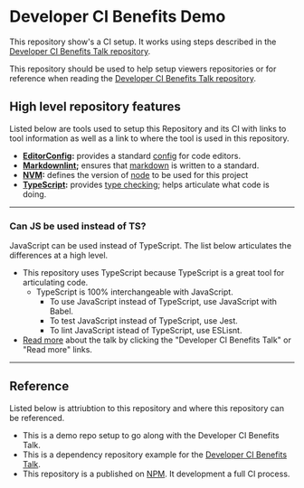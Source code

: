 # Developer CI Benefits Demo

This repository show's a CI setup. It works using steps described in the [Developer CI Benefits Talk repository](https://github.com/yowainwright/developer-ci-benefits).

This repository should be used to help setup viewers repositories or for reference when reading the  [Developer CI Benefits Talk repository](https://github.com/yowainwright/developer-ci-benefits).


## High level repository features

Listed below are tools used to setup this Repository and its CI with links to tool information as well as a link to where the tool is used in this repository.

- **[EditorConfig](https://editorconfig.org/):** provides a standard [config](.editorconfig) for code editors.
- **[Markdownlint](https://github.com/markdownlint/markdownlint);** ensures that [markdown](.markdownlintrc) is written to a standard.
- **[NVM](https://github.com/creationix/nvm):** defines the version of [node](.nvmrc) to be used for this project
- **[TypeScript](http://www.typescriptlang.org/):** provides [type checking](/src/index.ts); helps articulate what code is doing.

----

### Can JS be used instead of TS?

JavaScript can be used instead of TypeScript. The list below articulates the differences at a high level.

- This repository uses TypeScript because TypeScript is a great tool for articulating code.
  - TypeScript is 100% interchangeable with JavaScript.
    - To use JavaScript instead of TypeScript, use JavaScript with Babel.
    - To test JavaScript instead of TypeScript, use Jest.
    - To lint JavaScript istead of TypeScript, use ESLisnt.
- [Read more](https://github.com/yowainwright/developer-ci-benefits) about the talk by clicking the "Developer CI Benefits Talk" or "Read more" links.

----

## Reference

Listed below is attriubtion to this repository and where this repository can be referenced.

- This is a demo repo setup to go along with the Developer CI Benefits Talk.
- This is a dependency repository example for the [Developer CI Benefits Talk](https://github.com/yowainwright/developer-ci-benefits).
- This repository is a published on [NPM](https://www.npmjs.com/package/developer-ci-benefits-demo). It development a full CI process.
